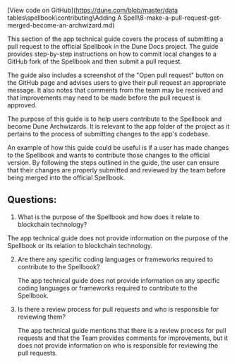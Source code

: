 [View code on GitHub](https://dune.com/blob/master/data tables\spellbook\contributing\Adding A Spell\8-make-a-pull-request-get-merged-become-an-archwizard.md)

This section of the app technical guide covers the process of submitting a pull request to the official Spellbook in the Dune Docs project. The guide provides step-by-step instructions on how to commit local changes to a GitHub fork of the Spellbook and then submit a pull request. 

The guide also includes a screenshot of the "Open pull request" button on the GitHub page and advises users to give their pull request an appropriate message. It also notes that comments from the team may be received and that improvements may need to be made before the pull request is approved. 

The purpose of this guide is to help users contribute to the Spellbook and become Dune Archwizards. It is relevant to the app folder of the project as it pertains to the process of submitting changes to the app's codebase. 

An example of how this guide could be useful is if a user has made changes to the Spellbook and wants to contribute those changes to the official version. By following the steps outlined in the guide, the user can ensure that their changes are properly submitted and reviewed by the team before being merged into the official Spellbook.
## Questions: 
 1. What is the purpose of the Spellbook and how does it relate to blockchain technology?
   
   The app technical guide does not provide information on the purpose of the Spellbook or its relation to blockchain technology.

2. Are there any specific coding languages or frameworks required to contribute to the Spellbook?

   The app technical guide does not provide information on any specific coding languages or frameworks required to contribute to the Spellbook.

3. Is there a review process for pull requests and who is responsible for reviewing them?

   The app technical guide mentions that there is a review process for pull requests and that the Team provides comments for improvements, but it does not provide information on who is responsible for reviewing the pull requests.